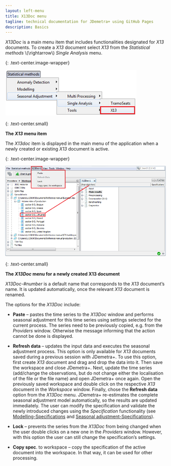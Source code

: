 ```yaml
---
layout: left-menu
title: X13Doc menu
tagline: technical documentation for JDemetra+ using GitHub Pages
description: Basics
---
```


*X13Doc* is a main menu item that includes functionalities designated
for *X13* documents. To create a *X13* document select *X13* from the
*Statistical methods* \\(\rightarrow\\) *Single Analysis* menu.

{: .text-center.image-wrapper}

![Text](/assets/img/reference-manual/manual/A_Ref55.jpg)

{: .text-center.small}

**The *X13* menu item**

The *X13doc* item is displayed in the main menu of the application when
a newly created or existing *X13* document is active.

{: .text-center.image-wrapper}

![Text](/assets/img/reference-manual/manual/A_Ref56.jpg)

{: .text-center.small}

**The *X13Doc* menu for a newly created X13 document**

*X13Doc-\#number* is a default name that corresponds to the *X13*
document’s name. It is updated automatically, once the relevant *X13*
document is renamed.

The options for the *X13Doc* include:

-   **Paste** – pastes the time series to the *X13Doc* window and
    performs seasonal adjustment for this time series using settings
    selected for the current process. The series need to be previously
    copied, e.g. from the *Providers* window. Otherwise the message
    informing that the action cannot be done is displayed.

-   **Refresh data** – updates the input data and executes the seasonal
    adjustment process. This option is only available for *X13*
    documents saved during a previous session with JDemetra+. To use
    this option, first create *X13* document and drag and drop the data
    into it. Then save the workspace and close JDemetra+. Next, update
    the time series (add/change the observations, but do not change
    either the localisation of the file or the file name) and open
    JDemetra+ once again. Open the previously saved workspace and double
    click on the respective *X13* document in the *Workspace* window.
    Finally, chose the **Refresh data** option from the *X13Doc* menu.
    JDemetra+ re-estimates the complete seasonal adjustment model
    automatically, so the results are updated immediately. The user can
    modify the specification and validate the newly introduced changes
    using the *Specification* functionality (see [Modelling-Specifications](modelling-specifications.html) and [Seasonal adjustment-Specifications](sa-specifications.html)).

-   **Lock** – prevents the series from the *X13Doc* from being changed
    when the user double clicks on a new one in the *Providers* window.
    However, with this option the user can still change the
    specification’s settings.

-   **Copy spec**. to workspace – copy the specification of the active
    document into the workspace. In that way, it can be used for other
    processing.